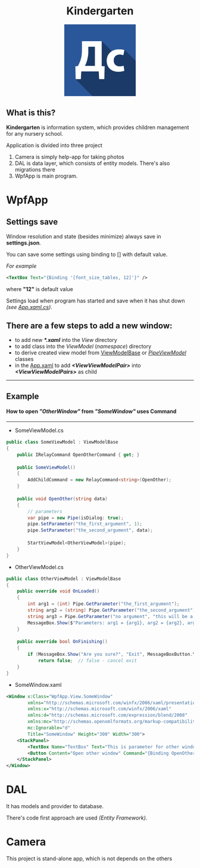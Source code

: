 <h1 align="center">Kindergarten</h1>

<p align="center">
  <img style="width: 192px" src="WpfApp/resources/icon256.png"/>
</p>


## What is this?
__Kindergarten__ is information system, which provides children management for any nursery school.

Application is divided into three project

1. Camera is simply help-app for taking photos
2. DAL is data layer, which consists of entity models. There's also migrations there
3. WpfApp is main program.

WpfApp
======

## Settings save
Window resolution and state (besides minimize) always save in __settings.json__.

You can save some settings using binding to [] with default value.

_For example_
```xml
<TextBox Text="{Binding '[font_size_tables, 12]'}" />
```
where __"12"__ is default value

Settings load when program has started and save when it has shut down _(see [App.xaml.cs](WpfApp/App.xaml.cs))_.


## There are a few steps to add a new window:
- to add new ___*.xaml___ into the _View_ directory
- to add class into the _ViewModel_ (_namespace_) directory
- to derive created view model from [ViewModelBase](WpfApp/Framework/Core/ViewModelBase.cs) or [_PipeViewModel_](WpfApp/Framework/Core/PipeViewModel.cs) classes
- in the [App.xaml](WpfApp/App.xaml) to add ___&lt;ViewViewModelPair&gt;___ into ___&lt;ViewViewModelPairs&gt;___ as child


---
## Example
#### How to open _"OtherWindow"_ from _"SomeWindow"_ uses __Command__

---
- SomeViewModel.cs
```cs
public class SomeViewModel : ViewModelBase
{
    public IRelayCommand OpenOtherCommand { get; }

    public SomeViewModel()
    {
        AddChildCommand = new RelayCommand<string>(OpenOther);
    }

    public void OpenOther(string data)
    {
        // parameters
        var pipe = new Pipe(isDialog: true);
        pipe.SetParameter("the_first_argument", 1);
        pipe.SetParameter("the_second_argument", data);

        StartViewModel<OtherViewModel>(pipe);
    }
}
```

- OtherViewModel.cs
```cs
public class OtherViewModel : ViewModelBase
{
    public override void OnLoaded()
    {
        int arg1 = (int) Pipe.GetParameter("the_first_argument");
        string arg2 = (string) Pipe.GetParameter("the_second_argument");
        string arg3 = Pipe.GetParameter("no argument", "this will be a default value");  // no cast
        MessageBox.Show($"Parameters: arg1 = {arg1}, arg2 = {arg2}, arg3 = {arg3}", "Title");
    }
    
    public override bool OnFinishing()
    {
        if (MessageBox.Show("Are you sure?", "Exit", MessageBoxButton.YesNo) != MessageBoxResult.Yes)
            return false;  // false - cancel exit
    }
}
```

- SomeWindow.xaml
```xml
<Window x:Class="WpfApp.View.SomeWindow"
        xmlns="http://schemas.microsoft.com/winfx/2006/xaml/presentation"
        xmlns:x="http://schemas.microsoft.com/winfx/2006/xaml"
        xmlns:d="http://schemas.microsoft.com/expression/blend/2008"
        xmlns:mc="http://schemas.openxmlformats.org/markup-compatibility/2006"
        mc:Ignorable="d"
        Title="SomeWindow" Height="300" Width="300">
    <StackPanel>
        <TextBox Name="TextBox" Text="This is parameter for other window"/>
        <Button Content="Open other window" Command="{Binding OpenOtherCommand}" CommandParameter="{Binding ElementName=TextBox, Path=Text}"/>
    </StackPanel>
</Window>
```

DAL
===
It has models and provider to database.

There's code first approach are used _(Entity Framework)_.

Camera
======
<!-- ![Camera logo](Camera/Camera-WF.ico) -->
This project is stand-alone app, which is not depends on the others